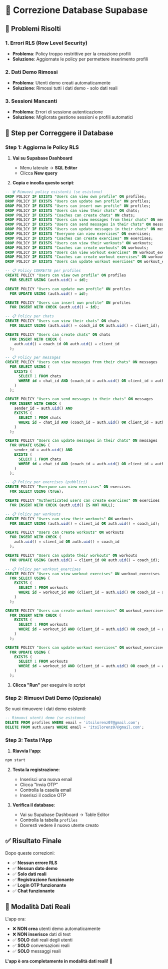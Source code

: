 # 🔧 Correzione Database Supabase

## 🚨 Problemi Risolti

### 1. Errori RLS (Row Level Security)
- **Problema**: Policy troppo restrittive per la creazione profili
- **Soluzione**: Aggiornate le policy per permettere inserimento profili

### 2. Dati Demo Rimossi
- **Problema**: Utenti demo creati automaticamente
- **Soluzione**: Rimossi tutti i dati demo - solo dati reali

### 3. Sessioni Mancanti
- **Problema**: Errori di sessione autenticazione
- **Soluzione**: Migliorata gestione sessioni e profili automatici

## 🔧 Step per Correggere il Database

### Step 1: Aggiorna le Policy RLS

1. **Vai su Supabase Dashboard**
   - Menu laterale → **SQL Editor**
   - Clicca **New query**

2. **Copia e incolla questo script**:

```sql
-- 🗑️ Rimuovi policy esistenti (se esistono)
DROP POLICY IF EXISTS "Users can view own profile" ON profiles;
DROP POLICY IF EXISTS "Users can update own profile" ON profiles;
DROP POLICY IF EXISTS "Users can insert own profile" ON profiles;
DROP POLICY IF EXISTS "Users can view their chats" ON chats;
DROP POLICY IF EXISTS "Coaches can create chats" ON chats;
DROP POLICY IF EXISTS "Users can view messages from their chats" ON messages;
DROP POLICY IF EXISTS "Users can send messages in their chats" ON messages;
DROP POLICY IF EXISTS "Users can update messages in their chats" ON messages;
DROP POLICY IF EXISTS "Everyone can view exercises" ON exercises;
DROP POLICY IF EXISTS "Coaches can create exercises" ON exercises;
DROP POLICY IF EXISTS "Users can view their workouts" ON workouts;
DROP POLICY IF EXISTS "Coaches can create workouts" ON workouts;
DROP POLICY IF EXISTS "Users can view workout exercises" ON workout_exercises;
DROP POLICY IF EXISTS "Coaches can create workout exercises" ON workout_exercises;
DROP POLICY IF EXISTS "Users can update workout exercises" ON workout_exercises;

-- 📋 Policy CORRETTE per profiles
CREATE POLICY "Users can view own profile" ON profiles
  FOR SELECT USING (auth.uid() = id);

CREATE POLICY "Users can update own profile" ON profiles
  FOR UPDATE USING (auth.uid() = id);

CREATE POLICY "Users can insert own profile" ON profiles
  FOR INSERT WITH CHECK (auth.uid() = id);

-- 📋 Policy per chats
CREATE POLICY "Users can view their chats" ON chats
  FOR SELECT USING (auth.uid() = coach_id OR auth.uid() = client_id);

CREATE POLICY "Users can create chats" ON chats
  FOR INSERT WITH CHECK (
    auth.uid() = coach_id OR auth.uid() = client_id
  );

-- 📋 Policy per messages
CREATE POLICY "Users can view messages from their chats" ON messages
  FOR SELECT USING (
    EXISTS (
      SELECT 1 FROM chats 
      WHERE id = chat_id AND (coach_id = auth.uid() OR client_id = auth.uid())
    )
  );

CREATE POLICY "Users can send messages in their chats" ON messages
  FOR INSERT WITH CHECK (
    sender_id = auth.uid() AND
    EXISTS (
      SELECT 1 FROM chats 
      WHERE id = chat_id AND (coach_id = auth.uid() OR client_id = auth.uid())
    )
  );

CREATE POLICY "Users can update messages in their chats" ON messages
  FOR UPDATE USING (
    sender_id = auth.uid() AND
    EXISTS (
      SELECT 1 FROM chats 
      WHERE id = chat_id AND (coach_id = auth.uid() OR client_id = auth.uid())
    )
  );

-- 📋 Policy per exercises (pubblici)
CREATE POLICY "Everyone can view exercises" ON exercises
  FOR SELECT USING (true);

CREATE POLICY "Authenticated users can create exercises" ON exercises
  FOR INSERT WITH CHECK (auth.uid() IS NOT NULL);

-- 📋 Policy per workouts
CREATE POLICY "Users can view their workouts" ON workouts
  FOR SELECT USING (auth.uid() = client_id OR auth.uid() = coach_id);

CREATE POLICY "Users can create workouts" ON workouts
  FOR INSERT WITH CHECK (
    auth.uid() = client_id OR auth.uid() = coach_id
  );

CREATE POLICY "Users can update their workouts" ON workouts
  FOR UPDATE USING (auth.uid() = client_id OR auth.uid() = coach_id);

-- 📋 Policy per workout_exercises
CREATE POLICY "Users can view workout exercises" ON workout_exercises
  FOR SELECT USING (
    EXISTS (
      SELECT 1 FROM workouts 
      WHERE id = workout_id AND (client_id = auth.uid() OR coach_id = auth.uid())
    )
  );

CREATE POLICY "Users can create workout exercises" ON workout_exercises
  FOR INSERT WITH CHECK (
    EXISTS (
      SELECT 1 FROM workouts 
      WHERE id = workout_id AND (client_id = auth.uid() OR coach_id = auth.uid())
    )
  );

CREATE POLICY "Users can update workout exercises" ON workout_exercises
  FOR UPDATE USING (
    EXISTS (
      SELECT 1 FROM workouts 
      WHERE id = workout_id AND (client_id = auth.uid() OR coach_id = auth.uid())
    )
  );
```

3. **Clicca "Run"** per eseguire lo script

### Step 2: Rimuovi Dati Demo (Opzionale)

Se vuoi rimuovere i dati demo esistenti:

```sql
-- Rimuovi utenti demo (se esistono)
DELETE FROM profiles WHERE email = 'itsilorenz07@gmail.com';
DELETE FROM auth.users WHERE email = 'itsilorenz07@gmail.com';
```

### Step 3: Testa l'App

1. **Riavvia l'app**:
```bash
npm start
```

2. **Testa la registrazione**:
   - Inserisci una nuova email
   - Clicca "Invia OTP"
   - Controlla la casella email
   - Inserisci il codice OTP

3. **Verifica il database**:
   - Vai su Supabase Dashboard → Table Editor
   - Controlla la tabella `profiles`
   - Dovresti vedere il nuovo utente creato

## ✅ Risultato Finale

Dopo queste correzioni:
- ✅ **Nessun errore RLS**
- ✅ **Nessun dato demo**
- ✅ **Solo dati reali**
- ✅ **Registrazione funzionante**
- ✅ **Login OTP funzionante**
- ✅ **Chat funzionante**

## 🎯 Modalità Dati Reali

L'app ora:
- ❌ **NON crea** utenti demo automaticamente
- ❌ **NON inserisce** dati di test
- ✅ **SOLO** dati reali degli utenti
- ✅ **SOLO** conversazioni reali
- ✅ **SOLO** messaggi reali

**L'app è ora completamente in modalità dati reali!** 🚀
